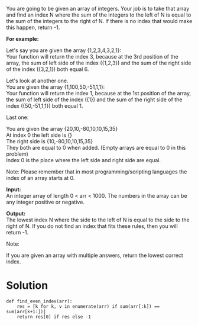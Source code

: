 You are going to be given an array of integers. Your job is to take that array and find an index N where the sum of the integers to the left of N is equal to the sum of the integers to the right of N. If there is no index that would make this happen, return -1.

**For example:**

Let's say you are given the array {1,2,3,4,3,2,1}:\
Your function will return the index 3, because at the 3rd position of the array, the sum of left side of the index ({1,2,3}) and the sum of the right side of the index ({3,2,1}) both equal 6.

Let's look at another one.\
You are given the array {1,100,50,-51,1,1}:\
Your function will return the index 1, because at the 1st position of the array, the sum of left side of the index ({1}) and the sum of the right side of the index ({50,-51,1,1}) both equal 1.

Last one:

You are given the array {20,10,-80,10,10,15,35}\
At index 0 the left side is {}\
The right side is {10,-80,10,10,15,35}\
They both are equal to 0 when added. (Empty arrays are equal to 0 in this problem)\
Index 0 is the place where the left side and right side are equal.

Note: Please remember that in most programming/scripting languages the index of an array starts at 0.

**Input:**\
An integer array of length 0 < arr < 1000. The numbers in the array can be any integer positive or negative.

**Output:**\
The lowest index N where the side to the left of N is equal to the side to the right of N. If you do not find an index that fits these rules, then you will return -1.

Note:

If you are given an array with multiple answers, return the lowest correct index.

# Solution

```
def find_even_index(arr):
    res = [k for k, v in enumerate(arr) if sum(arr[:k]) == sum(arr[k+1:])]
    return res[0] if res else -1
```
